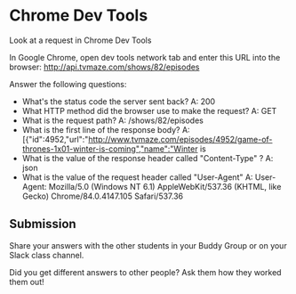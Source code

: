 # Chrome Dev Tools

Look at a request in Chrome Dev Tools

In Google Chrome, open dev tools network tab and enter this URL into the browser: http://api.tvmaze.com/shows/82/episodes

Answer the following questions:

- What's the status code the server sent back?
A: 200
- What HTTP method did the browser use to make the request?
A: GET
- What is the request path?
A: /shows/82/episodes
- What is the first line of the response body?
A: [{"id":4952,"url":"http://www.tvmaze.com/episodes/4952/game-of-thrones-1x01-winter-is-coming","name":"Winter is
- What is the value of the response header called "Content-Type" ?
A: json
- What is the value of the request header called "User-Agent"
A: User-Agent: Mozilla/5.0 (Windows NT 6.1) AppleWebKit/537.36 (KHTML, like Gecko) Chrome/84.0.4147.105 Safari/537.36

## Submission

Share your answers with the other students in your Buddy Group or on your Slack class channel.

Did you get different answers to other people? Ask them how they worked them out!
